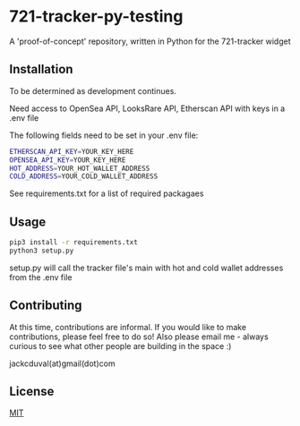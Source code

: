 # 721-tracker-py-testing

A 'proof-of-concept' repository, written in Python for the 721-tracker widget

## Installation

To be determined as development continues. 

Need access to OpenSea API, LooksRare API, Etherscan API with keys in a .env file

The following fields need to be set in your .env file:
```bash
ETHERSCAN_API_KEY=YOUR_KEY_HERE
OPENSEA_API_KEY=YOUR_KEY_HERE
HOT_ADDRESS=YOUR_HOT_WALLET_ADDRESS
COLD_ADDRESS=YOUR_COLD_WALLET_ADDRESS
```

See requirements.txt for a list of required packagaes


## Usage
```bash
pip3 install -r requirements.txt
python3 setup.py
```
setup.py will call the tracker file's main with hot and cold wallet addresses from the .env file

## Contributing
At this time, contributions are informal. If you would like to make contributions, please feel free to do so! Also please email me - always curious to see what other people are building in the space :) 

jackcduval(at)gmail(dot)com

## License
[MIT](https://choosealicense.com/licenses/mit/)
